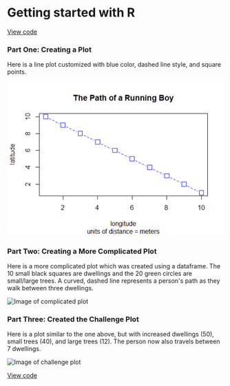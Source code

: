 # Getting started with R

[View code](https://github.com/micrittenden/Data440-AgentBasedModelling/blob/master/HW/Getting_started_w_R/getting_started_w_R.R)

### Part One: Creating a Plot

Here is a line plot customized with blue color, dashed line style, and square points.

![Image of line plot](CreatingLinePlot.png)

### Part Two: Creating a More Complicated Plot

Here is a more complicated plot which was created using a dataframe. The 10 small black squares are dwellings and the 20 green circles are small/large trees. A curved, dashed line represents a person's path as they walk between three dwellings.

![Image of complicated plot](https://github.com/micrittenden/Data440-AgentBasedModelling/blob/master/HW/Getting_started_w_R/CreatingComplicatedPlot.png)

### Part Three: Created the Challenge Plot

Here is a plot similar to the one above, but with increased dwellings (50), small trees (40), and large trees (12). The person now also travels between 7 dwellings.

![Image of challenge plot](https://github.com/micrittenden/Data440-AgentBasedModelling/blob/master/HW/Getting_started_w_R/ChallengePlot.png)


[View code](https://github.com/micrittenden/Data440-AgentBasedModelling/blob/master/HW/Getting_started_w_R/getting_started_w_R.R)

